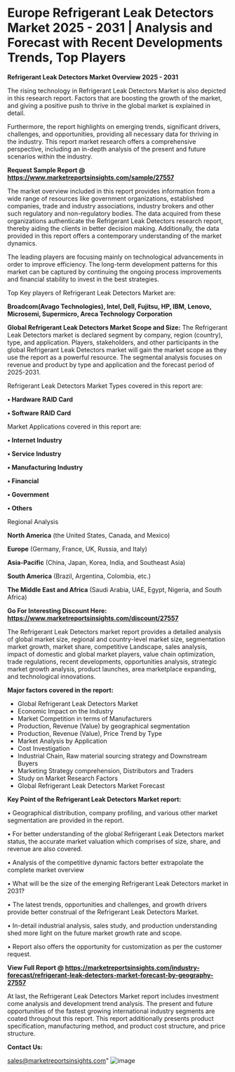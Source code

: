 # Europe Refrigerant Leak Detectors Market 2025 - 2031 | Analysis and Forecast with Recent Developments Trends, Top Players

<Strong> Refrigerant Leak Detectors Market Overview 2025 - 2031</strong>

The rising technology in Refrigerant Leak Detectors Market is also depicted in this research report. Factors that are boosting the growth of the market, and giving a positive push to thrive in the global market is explained in detail.

Furthermore, the report highlights on emerging trends, significant drivers, challenges, and opportunities, providing all necessary data for thriving in the industry. This report market research offers a comprehensive perspective, including an in-depth analysis of the present and future scenarios within the industry.

<strong>Request Sample Report @ <a href=https://www.marketreportsinsights.com/sample/27557>https://www.marketreportsinsights.com/sample/27557</a></strong>

The market overview included in this report provides information from a wide range of resources like government organizations, established companies, trade and industry associations, industry brokers and other such regulatory and non-regulatory bodies. The data acquired from these organizations authenticate the Refrigerant Leak Detectors research report, thereby aiding the clients in better decision making. Additionally, the data provided in this report offers a contemporary understanding of the market dynamics.

The leading players are focusing mainly on technological advancements in order to improve efficiency. The long-term development patterns for this market can be captured by continuing the ongoing process improvements and financial stability to invest in the best strategies.

Top Key players of Refrigerant Leak Detectors Market are:

<strong>Broadcom(Avago Technologies), Intel, Dell, Fujitsu, HP, IBM, Lenovo, Microsemi, Supermicro, Areca Technology Corporation</strong>

<strong><b>Global Refrigerant Leak Detectors Market Scope and Size:</b></strong>
The Refrigerant Leak Detectors market is declared segment by company, region (country), type, and application. Players, stakeholders, and other participants in the global Refrigerant Leak Detectors market will gain the market scope as they use the report as a powerful resource. The segmental analysis focuses on revenue and product by type and application and the forecast period of 2025-2031.

Refrigerant Leak Detectors Market Types covered in this report are:

<strong>• Hardware RAID Card

• Software RAID Card</strong>

Market Applications covered in this report are:

<strong>• Internet Industry

• Service Industry

• Manufacturing Industry

• Financial

• Government

• Others</strong> 

Regional Analysis

<strong>North America</strong> (the United States, Canada, and Mexico)

<strong>Europe</strong> (Germany, France, UK, Russia, and Italy)

<strong>Asia-Pacific</strong> (China, Japan, Korea, India, and Southeast Asia)

<strong>South America</strong> (Brazil, Argentina, Colombia, etc.)

<strong>The Middle East and Africa</strong> (Saudi Arabia, UAE, Egypt, Nigeria, and South Africa)

<strong>Go For Interesting Discount Here: <a href=https://www.marketreportsinsights.com/discount/27557>https://www.marketreportsinsights.com/discount/27557</a></strong>

The Refrigerant Leak Detectors market report provides a detailed analysis of global market size, regional and country-level market size, segmentation market growth, market share, competitive Landscape, sales analysis, impact of domestic and global market players, value chain optimization, trade regulations, recent developments, opportunities analysis, strategic market growth analysis, product launches, area marketplace expanding, and technological innovations.

<strong><b>Major factors covered in the report:</b></strong>
<ul>
  <li>Global Refrigerant Leak Detectors Market </li>
  <li>Economic Impact on the Industry</li>
  <li>Market Competition in terms of Manufacturers</li>
  <li>Production, Revenue (Value) by geographical segmentation</li>
  <li>Production, Revenue (Value), Price Trend by Type</li>
  <li>Market Analysis by Application</li>
  <li>Cost Investigation</li>
  <li>Industrial Chain, Raw material sourcing strategy and Downstream Buyers</li>
  <li>Marketing Strategy comprehension, Distributors and Traders</li>
  <li>Study on Market Research Factors</li>
  <li>Global Refrigerant Leak Detectors Market Forecast</li>
</ul>

<strong><b>Key Point of the Refrigerant Leak Detectors Market report:</b></strong>

• Geographical distribution, company profiling, and various other market segmentation are provided in the report.

• For better understanding of the global Refrigerant Leak Detectors market status, the accurate market valuation which comprises of size, share, and revenue are also covered.

• Analysis of the competitive dynamic factors better extrapolate the complete market overview

• What will be the size of the emerging Refrigerant Leak Detectors market in 2031?

• The latest trends, opportunities and challenges, and growth drivers provide better construal of the Refrigerant Leak Detectors Market.

• In-detail industrial analysis, sales study, and production understanding shed more light on the future market growth rate and scope.

• Report also offers the opportunity for customization as per the customer request.

<strong><b>View Full Report @ <a href=https://marketreportsinsights.com/industry-forecast/refrigerant-leak-detectors-market-forecast-by-geography-27557>https://marketreportsinsights.com/industry-forecast/refrigerant-leak-detectors-market-forecast-by-geography-27557</a></b></strong>


At last, the Refrigerant Leak Detectors Market report includes investment come analysis and development trend analysis. The present and future opportunities of the fastest growing international industry segments are coated throughout this report. This report additionally presents product specification, manufacturing method, and product cost structure, and price structure.

<strong>Contact Us:</strong>

sales@marketreportsinsights.com"
![image](https://github.com/user-attachments/assets/be5dbe70-ed02-4f72-9921-45caf26d346e)
